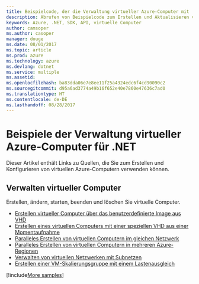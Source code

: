 ```yaml
---
title: Beispielcode, der die Verwaltung virtueller Azure-Computer mit .NET veranschaulicht
description: Abrufen von Beispielcode zum Erstellen und Aktualisieren von virtuellen Azure-Computern mit .NET
keywords: Azure, .NET, SDK, API, virtuelle Computer
author: camsoper
ms.author: casoper
manager: douge
ms.date: 08/01/2017
ms.topic: article
ms.prod: azure
ms.technology: azure
ms.devlang: dotnet
ms.service: multiple
ms.assetid: 
ms.openlocfilehash: ba83dda06e7e8ee11f25a4324edc6f4cd90090c2
ms.sourcegitcommit: d95a6ad3774a49b16f652e40e7860e47636c7ad0
ms.translationtype: HT
ms.contentlocale: de-DE
ms.lasthandoff: 08/28/2017
---
```

# <a name="azure-virtual-machine-management-samples-for-net"></a>Beispiele der Verwaltung virtueller Azure-Computer für .NET

Dieser Artikel enthält Links zu Quellen, die Sie zum Erstellen und Konfigurieren von virtuellen Azure-Computern verwenden können.

## <a name="manage-virtual-machines"></a>Verwalten virtueller Computer

Erstellen, ändern, starten, beenden und löschen Sie virtuelle Computer.

* [Erstellen virtueller Computer über das benutzerdefinierte Image aus VHD](https://github.com/Azure-Samples/managed-disk-dotnet-create-virtual-machine-using-custom-image-from-VHD)
* [Erstellen eines virtuellen Computers mit einer speziellen VHD aus einer Momentaufnahme](https://github.com/Azure-Samples/managed-disk-dotnet-create-virtual-machine-using-specialized-disk-from-snapshot)
* [Paralleles Erstellen von virtuellen Computern im gleichen Netzwerk](https://github.com/Azure-Samples/compute-dotnet-manage-virtual-machines-with-network-in-parallel)
* [Paralleles Erstellen von virtuellen Computern in mehreren Azure-Regionen](https://github.com/Azure-Samples/compute-dotnet-create-virtual-machines-across-regions-in-parallel)
* [Verwalten von virtuellen Netzwerken mit Subnetzen](https://github.com/Azure-Samples/network-dotnet-manage-virtual-network)
* [Erstellen einer VM-Skalierungsgruppe mit einem Lastenausgleich](https://github.com/Azure-Samples/compute-dotnet-manage-virtual-machine-scale-sets)

[!include[More samples](includes/more-samples.md)]
